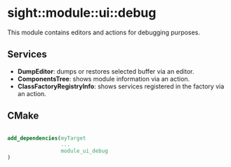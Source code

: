 # sight::module::ui::debug

This module contains editors and actions for debugging purposes. 

## Services

- **DumpEditor**: dumps or restores selected buffer via an editor.
- **ComponentsTree**: shows module information via an action.
- **ClassFactoryRegistryInfo**: shows services registered in the factory via an action.

## CMake

```cmake

add_dependencies(myTarget
                 ...
                 module_ui_debug
)

```
